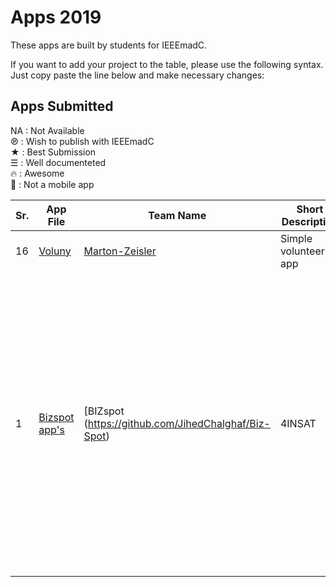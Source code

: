 # Apps 2019

These apps are built by students for IEEEmadC. 

If you want to add your project to the table, please use the following syntax. Just copy paste the line below and make necessary changes:

## Apps Submitted 
<!-- DO NOT REMOVE THIS

If you want to add your project to the table, please use the following syntax. Just copy paste the line below and make necessary changes:

| Your app name | Team Name | Short Description | [View Project](https://github.com/Your-Github-Username/Your-Project-Name) |

Please make necessary changes and add the edited lne just below the table....
-->
NA  : Not Available </br>
℗   : Wish to publish with IEEEmadC </br>
★   : Best Submission </br>
☰  : Well documenteted </br>
🔥  : Awesome </br>
📵  : Not a mobile app

| Sr. | App File | Team Name | Short Description | Licence | Country | Author | Badges |
|--------|--------|--------|--------|--------|--------|--------|--------|
| 16 | [Voluny](https://drive.google.com/uc?export=download&id=1zHikbY5PuwYGUCoc4V14TX5YO0BnkTfu) | [Marton-Zeisler](https://github.com/Marton-Zeisler/Voluny) | Simple volunteering app | MIT | UK | [Marton-Zeisler](https://github.com/Marton-Zeisler) | 🔥℗ ★ ☰ |
| 1 | [Bizspot app's](https://github.com/JihedChalghaf/Biz-Spot/blob/master/Apk/BizspotApp.apk) | [BIZspot (https://github.com/JihedChalghaf/Biz-Spot) | 4INSAT | BIZspot is a mobile application that serves as a network of business owners and service providers, built in order to ease their access to the community as well as providing individuals just what they need & in no time.| Licence: MIT | Country: Tunisia | Collaborators: [Jihed Chalghaf](https://github.com/jihedchalghaf) |
